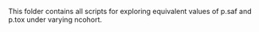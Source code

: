 This folder contains all scripts for exploring equivalent values of p.saf and p.tox under varying ncohort.
